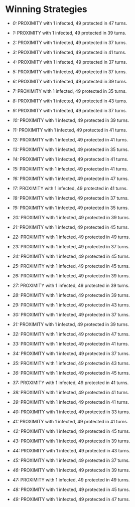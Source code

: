# Winning Strategies

* _0:_ PROXIMITY with 1 infected, 49 protected in 47 turns.


* _1:_ PROXIMITY with 1 infected, 49 protected in 39 turns.


* _2:_ PROXIMITY with 1 infected, 49 protected in 37 turns.


* _3:_ PROXIMITY with 1 infected, 49 protected in 41 turns.


* _4:_ PROXIMITY with 1 infected, 49 protected in 37 turns.


* _5:_ PROXIMITY with 1 infected, 49 protected in 37 turns.


* _6:_ PROXIMITY with 1 infected, 49 protected in 39 turns.


* _7:_ PROXIMITY with 1 infected, 49 protected in 35 turns.


* _8:_ PROXIMITY with 1 infected, 49 protected in 43 turns.


* _9:_ PROXIMITY with 1 infected, 49 protected in 37 turns.


* _10:_ PROXIMITY with 1 infected, 49 protected in 39 turns.


* _11:_ PROXIMITY with 1 infected, 49 protected in 41 turns.


* _12:_ PROXIMITY with 1 infected, 49 protected in 41 turns.


* _13:_ PROXIMITY with 1 infected, 49 protected in 35 turns.


* _14:_ PROXIMITY with 1 infected, 49 protected in 41 turns.


* _15:_ PROXIMITY with 1 infected, 49 protected in 41 turns.


* _16:_ PROXIMITY with 1 infected, 49 protected in 47 turns.


* _17:_ PROXIMITY with 1 infected, 49 protected in 41 turns.


* _18:_ PROXIMITY with 1 infected, 49 protected in 37 turns.


* _19:_ PROXIMITY with 1 infected, 49 protected in 35 turns.


* _20:_ PROXIMITY with 1 infected, 49 protected in 39 turns.


* _21:_ PROXIMITY with 1 infected, 49 protected in 45 turns.


* _22:_ PROXIMITY with 1 infected, 49 protected in 49 turns.


* _23:_ PROXIMITY with 1 infected, 49 protected in 37 turns.


* _24:_ PROXIMITY with 1 infected, 49 protected in 45 turns.


* _25:_ PROXIMITY with 1 infected, 49 protected in 45 turns.


* _26:_ PROXIMITY with 1 infected, 49 protected in 39 turns.


* _27:_ PROXIMITY with 1 infected, 49 protected in 39 turns.


* _28:_ PROXIMITY with 1 infected, 49 protected in 39 turns.


* _29:_ PROXIMITY with 1 infected, 49 protected in 43 turns.


* _30:_ PROXIMITY with 1 infected, 49 protected in 37 turns.


* _31:_ PROXIMITY with 1 infected, 49 protected in 39 turns.


* _32:_ PROXIMITY with 1 infected, 49 protected in 47 turns.


* _33:_ PROXIMITY with 1 infected, 49 protected in 41 turns.


* _34:_ PROXIMITY with 1 infected, 49 protected in 37 turns.


* _35:_ PROXIMITY with 1 infected, 49 protected in 43 turns.


* _36:_ PROXIMITY with 1 infected, 49 protected in 45 turns.


* _37:_ PROXIMITY with 1 infected, 49 protected in 41 turns.


* _38:_ PROXIMITY with 1 infected, 49 protected in 41 turns.


* _39:_ PROXIMITY with 1 infected, 49 protected in 41 turns.


* _40:_ PROXIMITY with 1 infected, 49 protected in 33 turns.


* _41:_ PROXIMITY with 1 infected, 49 protected in 41 turns.


* _42:_ PROXIMITY with 1 infected, 49 protected in 45 turns.


* _43:_ PROXIMITY with 1 infected, 49 protected in 39 turns.


* _44:_ PROXIMITY with 1 infected, 49 protected in 43 turns.


* _45:_ PROXIMITY with 1 infected, 49 protected in 37 turns.


* _46:_ PROXIMITY with 1 infected, 49 protected in 39 turns.


* _47:_ PROXIMITY with 1 infected, 49 protected in 49 turns.


* _48:_ PROXIMITY with 1 infected, 49 protected in 45 turns.


* _49:_ PROXIMITY with 1 infected, 49 protected in 47 turns.


